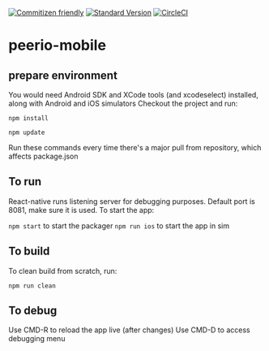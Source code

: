 [![Commitizen friendly](https://img.shields.io/badge/commitizen-friendly-brightgreen.svg)](http://commitizen.github.io/cz-cli/)
[![Standard Version](https://img.shields.io/badge/release-standard%20version-brightgreen.svg)](https://github.com/conventional-changelog/standard-version)
[![CircleCI](https://circleci.com/gh/PeerioTechnologies/peerio-mobile/tree/master.svg?style=svg)](https://circleci.com/gh/PeerioTechnologies/peerio-mobile/tree/master)

# peerio-mobile

## prepare environment

You would need Android SDK and XCode tools (and xcodeselect) installed, along with Android and iOS simulators
Checkout the project and run:

`npm install`

`npm update`

Run these commands every time there's a major pull from repository, which affects package.json

## To run

React-native runs listening server for debugging purposes. Default port is 8081, make sure it is used.
To start the app:

`npm start` to start the packager
`npm run ios` to start the app in sim


## To build
To clean build from scratch, run:

`npm run clean`

## To debug
Use CMD-R to reload the app live (after changes)
Use CMD-D to access debugging menu
